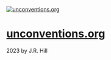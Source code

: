 [![unconventions.org](https://img.shields.io/badge/unconventions-%E7%84%A1%E9%99%90-orange)](unconventions.org)

# [unconventions.org](https://unconventions.org)

2023 by J.R. Hill

